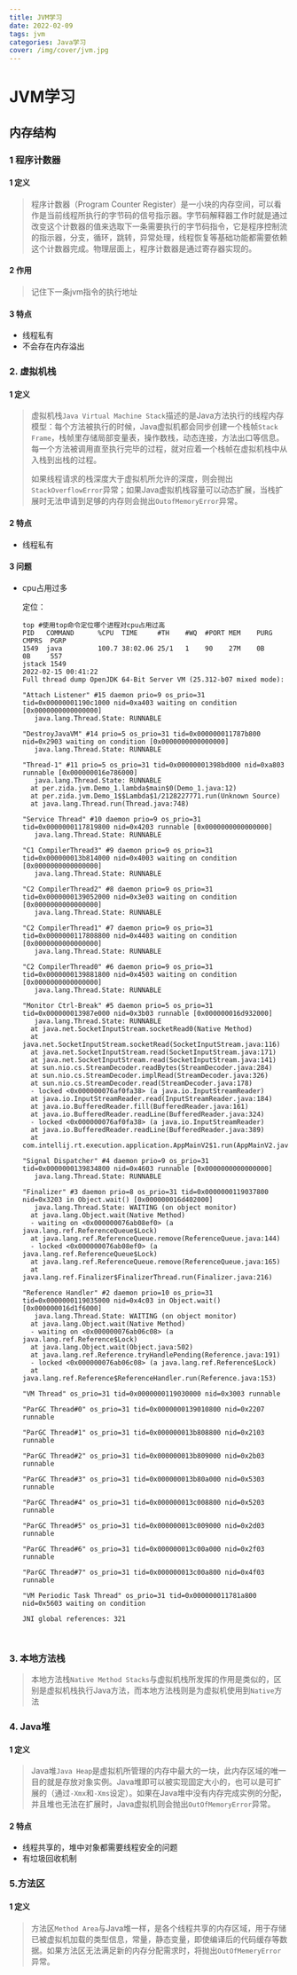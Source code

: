 ```yaml
---
title: JVM学习
date: 2022-02-09
tags: jvm
categories: Java学习
cover: /img/cover/jvm.jpg
---
```


# JVM学习

## 内存结构

### 1 程序计数器

#### 1 定义

> 程序计数器（Program Counter Register）是一小块的内存空间，可以看作是当前线程所执行的字节码的信号指示器。字节码解释器工作时就是通过改变这个计数器的值来选取下一条需要执行的字节码指令，它是程序控制流的指示器，分支，循环，跳转，异常处理，线程恢复等基础功能都需要依赖这个计数器完成。物理层面上，程序计数器是通过寄存器实现的。

#### 2 作用

> 记住下一条jvm指令的执行地址

#### 3 特点

- 线程私有
- 不会存在内存溢出

### 2. 虚拟机栈

#### 1 定义

> 虚拟机栈`Java Virtual Machine Stack`描述的是Java方法执行的线程内存模型：每个方法被执行的时候，Java虚拟机都会同步创建一个栈帧`Stack Frame`，栈帧里存储局部变量表，操作数栈，动态连接，方法出口等信息。每一个方法被调用直至执行完毕的过程，就对应着一个栈帧在虚拟机栈中从入栈到出栈的过程。
>
> 如果线程请求的栈深度大于虚拟机所允许的深度，则会抛出`StackOverflowError`异常；如果Java虚拟机栈容量可以动态扩展，当栈扩展时无法申请到足够的内存则会抛出`OutofMemoryError`异常。

#### 2 特点

- 线程私有

#### 3 问题

- cpu占用过多

  定位：

  ```shell
  top #使用top命令定位哪个进程对cpu占用过高
  PID   COMMAND      %CPU  TIME     #TH    #WQ  #PORT MEM    PURG   CMPRS  PGRP
  1549  java         100.7 38:02.06 25/1   1    90    27M    0B     0B     557
  jstack 1549 
  2022-02-15 00:41:22
  Full thread dump OpenJDK 64-Bit Server VM (25.312-b07 mixed mode):
  
  "Attach Listener" #15 daemon prio=9 os_prio=31 tid=0x00000001190c1000 nid=0xa403 waiting on condition [0x0000000000000000]
     java.lang.Thread.State: RUNNABLE
  
  "DestroyJavaVM" #14 prio=5 os_prio=31 tid=0x000000011787b800 nid=0x2903 waiting on condition [0x0000000000000000]
     java.lang.Thread.State: RUNNABLE
  
  "Thread-1" #11 prio=5 os_prio=31 tid=0x00000001398bd000 nid=0xa803 runnable [0x000000016e786000]
     java.lang.Thread.State: RUNNABLE
  	at per.zida.jvm.Demo_1.lambda$main$0(Demo_1.java:12)
  	at per.zida.jvm.Demo_1$$Lambda$1/2128227771.run(Unknown Source)
  	at java.lang.Thread.run(Thread.java:748)
  
  "Service Thread" #10 daemon prio=9 os_prio=31 tid=0x0000000117819800 nid=0x4203 runnable [0x0000000000000000]
     java.lang.Thread.State: RUNNABLE
  
  "C1 CompilerThread3" #9 daemon prio=9 os_prio=31 tid=0x000000013b814000 nid=0x4003 waiting on condition [0x0000000000000000]
     java.lang.Thread.State: RUNNABLE
  
  "C2 CompilerThread2" #8 daemon prio=9 os_prio=31 tid=0x0000000139052000 nid=0x3e03 waiting on condition [0x0000000000000000]
     java.lang.Thread.State: RUNNABLE
  
  "C2 CompilerThread1" #7 daemon prio=9 os_prio=31 tid=0x0000000117808800 nid=0x4403 waiting on condition [0x0000000000000000]
     java.lang.Thread.State: RUNNABLE
  
  "C2 CompilerThread0" #6 daemon prio=9 os_prio=31 tid=0x0000000139881800 nid=0x4503 waiting on condition [0x0000000000000000]
     java.lang.Thread.State: RUNNABLE
  
  "Monitor Ctrl-Break" #5 daemon prio=5 os_prio=31 tid=0x000000013987e000 nid=0x3b03 runnable [0x000000016d932000]
     java.lang.Thread.State: RUNNABLE
  	at java.net.SocketInputStream.socketRead0(Native Method)
  	at java.net.SocketInputStream.socketRead(SocketInputStream.java:116)
  	at java.net.SocketInputStream.read(SocketInputStream.java:171)
  	at java.net.SocketInputStream.read(SocketInputStream.java:141)
  	at sun.nio.cs.StreamDecoder.readBytes(StreamDecoder.java:284)
  	at sun.nio.cs.StreamDecoder.implRead(StreamDecoder.java:326)
  	at sun.nio.cs.StreamDecoder.read(StreamDecoder.java:178)
  	- locked <0x000000076af0fa38> (a java.io.InputStreamReader)
  	at java.io.InputStreamReader.read(InputStreamReader.java:184)
  	at java.io.BufferedReader.fill(BufferedReader.java:161)
  	at java.io.BufferedReader.readLine(BufferedReader.java:324)
  	- locked <0x000000076af0fa38> (a java.io.InputStreamReader)
  	at java.io.BufferedReader.readLine(BufferedReader.java:389)
  	at com.intellij.rt.execution.application.AppMainV2$1.run(AppMainV2.java:49)
  
  "Signal Dispatcher" #4 daemon prio=9 os_prio=31 tid=0x0000000139834800 nid=0x4603 runnable [0x0000000000000000]
     java.lang.Thread.State: RUNNABLE
  
  "Finalizer" #3 daemon prio=8 os_prio=31 tid=0x0000000119037800 nid=0x3203 in Object.wait() [0x000000016d402000]
     java.lang.Thread.State: WAITING (on object monitor)
  	at java.lang.Object.wait(Native Method)
  	- waiting on <0x000000076ab08ef0> (a java.lang.ref.ReferenceQueue$Lock)
  	at java.lang.ref.ReferenceQueue.remove(ReferenceQueue.java:144)
  	- locked <0x000000076ab08ef0> (a java.lang.ref.ReferenceQueue$Lock)
  	at java.lang.ref.ReferenceQueue.remove(ReferenceQueue.java:165)
  	at java.lang.ref.Finalizer$FinalizerThread.run(Finalizer.java:216)
  
  "Reference Handler" #2 daemon prio=10 os_prio=31 tid=0x0000000119035000 nid=0x4c03 in Object.wait() [0x000000016d1f6000]
     java.lang.Thread.State: WAITING (on object monitor)
  	at java.lang.Object.wait(Native Method)
  	- waiting on <0x000000076ab06c08> (a java.lang.ref.Reference$Lock)
  	at java.lang.Object.wait(Object.java:502)
  	at java.lang.ref.Reference.tryHandlePending(Reference.java:191)
  	- locked <0x000000076ab06c08> (a java.lang.ref.Reference$Lock)
  	at java.lang.ref.Reference$ReferenceHandler.run(Reference.java:153)
  
  "VM Thread" os_prio=31 tid=0x0000000119030000 nid=0x3003 runnable 
  
  "ParGC Thread#0" os_prio=31 tid=0x0000000139010800 nid=0x2207 runnable 
  
  "ParGC Thread#1" os_prio=31 tid=0x000000013b808800 nid=0x2103 runnable 
  
  "ParGC Thread#2" os_prio=31 tid=0x000000013b809000 nid=0x2b03 runnable 
  
  "ParGC Thread#3" os_prio=31 tid=0x000000013b80a000 nid=0x5303 runnable 
  
  "ParGC Thread#4" os_prio=31 tid=0x000000013c008800 nid=0x5203 runnable 
  
  "ParGC Thread#5" os_prio=31 tid=0x000000013c009000 nid=0x2d03 runnable 
  
  "ParGC Thread#6" os_prio=31 tid=0x000000013c00a000 nid=0x2f03 runnable 
  
  "ParGC Thread#7" os_prio=31 tid=0x000000013c00a800 nid=0x4f03 runnable 
  
  "VM Periodic Task Thread" os_prio=31 tid=0x000000011781a800 nid=0x5603 waiting on condition 
  
  JNI global references: 321
  
  
  
  ```
  
  
  
  

### 3. 本地方法栈

> 本地方法栈`Native Method Stacks`与虚拟机栈所发挥的作用是类似的，区别是虚拟机栈执行Java方法，而本地方法栈则是为虚拟机使用到`Native`方法

### 4. Java堆

#### 1 定义

> Java堆`Java Heap`是虚拟机所管理的内存中最大的一块，此内存区域的唯一目的就是存放对象实例。Java堆即可以被实现固定大小的，也可以是可扩展的（通过`-Xmx`和`-Xms`设定）。如果在Java堆中没有内存完成实例的分配，并且堆也无法在扩展时，Java虚拟机则会抛出`OutOfMemoryError`异常。

#### 2 特点

- 线程共享的，堆中对象都需要线程安全的问题
- 有垃圾回收机制

### 5.方法区

#### 1 定义

> 方法区`Method Area`与Java堆一样，是各个线程共享的内存区域，用于存储已被虚拟机加载的类型信息，常量，静态变量，即使编译后的代码缓存等数据。如果方法区无法满足新的内存分配需求时，将抛出`OutOfMemeryError`异常。
> 
